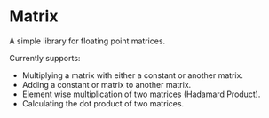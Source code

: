 # Matrix
A simple library for floating point matrices.

Currently supports:
- Multiplying a matrix with either a constant or another matrix.
- Adding a constant or matrix to another matrix.
- Element wise multiplication of two matrices (Hadamard Product).
- Calculating the dot product of two matrices.
